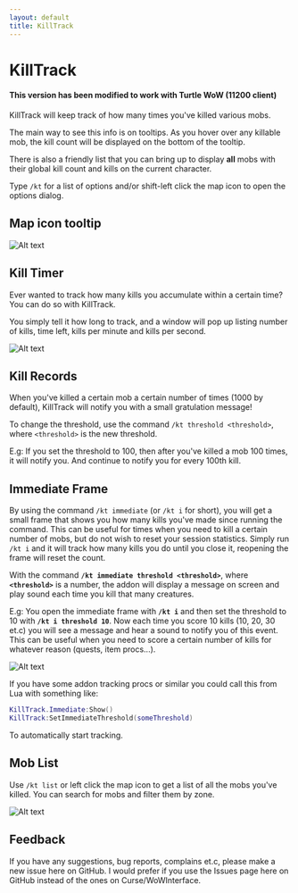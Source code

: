 ```yaml
---
layout: default
title: KillTrack
---
```


KillTrack
=========

#### This version has been modified to work with Turtle WoW (11200 client)

KillTrack will keep track of how many times you've killed various mobs.

The main way to see this info is on tooltips. As you hover over any killable mob, the kill count will be displayed on the bottom of the tooltip.

There is also a friendly list that you can bring up to display **all** mobs with their global kill count and kills on the current character.

Type `/kt` for a list of options and/or shift-left click the map icon to open the options dialog.

Map icon tooltip
----------------

![Alt text](https://i.imgur.com/DawFJzs.png)

Kill Timer
----------

Ever wanted to track how many kills you accumulate within a certain time? You can do so with KillTrack.

You simply tell it how long to track, and a window will pop up listing number of kills, time left, kills per minute and kills per second.

![Alt text](https://i.imgur.com/jHfw9bn.png)


Kill Records
------------

When you've killed a certain mob a certain number of times (1000 by default), KillTrack will notify you with a small gratulation message!

To change the threshold, use the command `/kt threshold <threshold>`, where `<threshold>` is the new threshold.

E.g: If you set the threshold to 100, then after you've killed a mob 100 times, it will notify you. And continue to notify you for every 100th kill.

Immediate Frame
---------------

By using the command `/kt immediate` (or `/kt i` for short), you will get a small frame that shows you how many kills you've made since running the command. This can be useful for times when you need to kill a certain number of mobs, but do not wish to reset your session statistics. Simply run `/kt i` and it will track how many kills you do until you close it, reopening the frame will reset the count.

With the command **`/kt immediate threshold <threshold>`**, where **`<threshold>`** is a number, the addon will display a message on screen and play sound each time you kill that many creatures.

E.g: You open the immediate frame with **`/kt i`** and then set the threshold to 10 with **`/kt i threshold 10`**. Now each time you score 10 kills (10, 20, 30 et.c) you will see a message and hear a sound to notify you of this event. This can be useful when you need to score a certain number of kills for whatever reason (quests, item procs...).

![Alt text](https://i.imgur.com/tuefbQO.png)

If you have some addon tracking procs or similar you could call this from Lua with something like:
```lua
KillTrack.Immediate:Show()
KillTrack:SetImmediateThreshold(someThreshold)
```

To automatically start tracking.

Mob List
--------

Use `/kt list` or left click the map icon to get a list of all the mobs you've killed. You can search for mobs and filter them by zone.

![Alt text](https://i.imgur.com/HVCrCBA.png)

Feedback
--------

If you have any suggestions, bug reports, complains et.c, please make a new issue here on GitHub.
I would prefer if you use the Issues page here on GitHub instead of the ones on Curse/WoWInterface.
